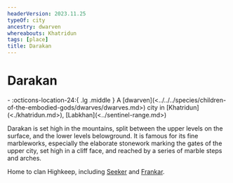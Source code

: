 ```yaml
---
headerVersion: 2023.11.25
typeOf: city
ancestry: dwarven
whereabouts: Khatridun
tags: [place]
title: Darakan
---
```

# Darakan
<div class="grid cards ext-narrow-margin ext-one-column" markdown>
-    :octicons-location-24:{ .lg .middle } A [dwarven](<../../../species/children-of-the-embodied-gods/dwarves/dwarves.md>) city in [Khatridun](<./khatridun.md>), [Labkhan](<../sentinel-range.md>)  
</div>


Darakan is set high in the mountains, split between the upper levels on the surface, and the lower levels belowground. It is famous for its fine marbleworks, especially the elaborate stonework marking the gates of the upper city, set high in a cliff face, and reached by a series of marble steps and arches. 

Home to clan Highkeep, including [Seeker](<../../../people/pcs/dunmar-fellowship/seeker.md>) and [Frankar](<../../../people/dwarves/frankar.md>).